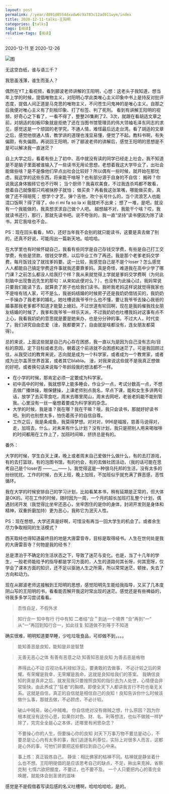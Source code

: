 ```yaml
---
layout: post
permalink: /:year/d091d0554dxvdw6c9a783c12ad911wym/index
title: 2020-12-11-talks-王阳明
categories: [talks]
tags: [阅读]
relative-tags: [阅读]
---
```


2020-12-11 至 2020-12-26

![图](https://gitee.com/linxingyang/at-2020-10-02-image/raw/master/image/T-talks/image/2020/books/wym.jpg)



无这空白纸，谁与语三千？

我思虽浅薄，谁生而圣人？



偶然在YT上看视频，看到郦波老师讲解的王阳明，心想：这老头子我知道，想当年上学的时候，提倡唯物主义，对阳明心学此类唯心主义印象中书上是持反对批评态度，提倡人间正道是马克思的唯物主义，不问苍生问鬼神的是唯心主义。自那之后我便对唯心主义有了刻板印象、打了标签、判了死刑。
看到有讲解王阳明的视频，好奇心之下看了，一看不得了，整整26集刷了2、3次，就跟在看胡适文章之前，对胡适的刻板印象就是拒绝了还在当图书馆管理员的伟大领袖毛泽东同志的求见，感觉这是一个顽固的老学究，不通人情，难怪最后远走台湾。看了胡适的文章之后，感觉他很通人情，教学讲的道理也浅显易懂，便觉了不起。教科书啊，有失偏颇，有失偏颇。再说回王阳明，听了郦波老师的讲解后，感觉王阳明的思想是不是可以解决我一直迷茫？

自上大学之后，看着有些上了初中、高中就没有读的同学已经走上社会，我不知道是不是脑子里面被谁输入了一些读书无用论思想，老想着我这大学毕业了，出社会能做些啥？是不是像他们早点出社会比较好？所以偶有一些时候，就开始在那忧虑，我这学的这些东西，将来能干啥呀？也有部分源于自身的不自信：
搬砖？你说我这身体搬砖它也不行啊；
当个厨师？我喜欢美食，不过我连杀鸡都不敢看，想着自己就像那只鸡被抹脖子就怕；
做买卖？再看我这张笨嘴，哪能做买卖，真做了还不得赔死；
想学个才艺，弹个吉他，吹个长号什么的，当个流浪艺人也能混口饭啊？得了得了，do ri mi fa so la xi 我就听不出来；
想了一堆，是吧，就没有一个我能做的，我真想求求自己做个人吧。
越想越不对，我能干个啥？哎，我就读书还行，那行，那就先读书吧。说不夸张的，我一直“坚持”读书便因为除了读书，其它我啥也不会。

PS：现在回头看看，MD，还好当年我不会别的就只能读书，这要是真去做了别的，还真不好说，可能闯出一篇新天地。哈哈哈。



在大学里也有时候怀疑自己，我看有些同学是自己存钱交学费，有些是自己打工交学费，有些是贷款、借钱交学费，以后毕业工作了再还。我是那个老爹老妈交学费，每月饭钱没了就找爹妈要。这一比较，我感觉自己是不是个loser？怎么感觉人人都能自己搞定学费这件事就我还要靠爹妈。真是奇怪，难道我在高中少学了哪门课？之前怎么都没人给我打个样？我从来就觉得上学就是爹妈交学费啊（为何此刻脑中出现鲁迅先生的那句：从来如此便对么？），也没有为此操心过，我妈常说只要我们能读下去，就算卖了房子也给我们读书。我听我老妈这样说就觉得我家也不是啥有钱人家，可不是么，我爸妈结婚的时候房子还是我奶奶借钱买的，我奶奶一手操办了我老爹的婚礼，她吐槽说我爷爷什么也不懂，要让我爷爷去操心我爸的婚事那我老爹都不知道才能娶上媳妇。不过世道有轮回啊，现在是我妈催我找女朋友结婚的时候了，我爹和我爷爷一样乐天派，不过我奶奶也吐槽我妈对这事有点不上心，我看我奶奶的意思就是要是她来办，也是分分钟的事。不过大人，时代变了，我们讲究自由恋爱（淦，我都要哭了，自由就是啥都没有，连女朋友都莫得）。

总的来说，上面这些就是自己内心存在困惑，我一直以为是因为自己没有志向/目标的原因，定下目标或者志向，朝着这个前进就不会困惑和迷茫了。可是我回顾过往，从我受过的教育来说，志向就是成为一个科学家，或者成为一个教育家，或者成为比尔盖茨世界首富，或者其它blabla。
淦，对我来说这些就不是我真正想做的好吧，或者换句话来说每个年龄段我的想法都不一样。

* 在小学的时候，那肯定必须一定要成为科学家。
* 初中高中的时候，我就想早上能多睡会，作业少一点，考试分数高一点，不想去做广播体操，眼保健操，上课老师别点我名，早点下课，能和女生多讲两句话，放学了去买零食吃，周末去哪里爬山，周末去网吧，老爸老妈能不能别管我。心里没有一丝一毫想着要成为科学家的杂念。
* 大学的时候，我是谁？我在哪？我在干嘛？哦，我只会读书，那就好好读书吧。别的也别想太多，怕伤着孩子的自信自尊。
* 工作之后，我是条咸鱼，我莫得梦想。对对对，996是福报，慈善马说得对，走，加班去，什么，对未来有什么计划？没有计划，我只是把别人用来喝咖啡的时间都用在工作上了，加班时间嘛，挤挤总是有的。



番外：

大学的时候，学生白天上课，晚上或者周末自己爱做什么做什么，有的去打游戏，有的去打篮球，有的泡图书馆，有的约会，有的去做社团活动，（我的话可能在思考自己是个loser否    ——___—— )。我觉得这是一种很乌托邦的生活，没有太多的纷纷扰扰。工作的时候，白天上班，晚上加班，不加班似乎就充满了罪恶感，恶性循环。

我在大学的时候安排自己的学习计划，比如看某本书，稍有延期是正常的，但大体是OK的。可在工作的时候，随时因为一周，一个月的超长加班打乱整个计划，偶遇封闭开发（我觉得比坐牢还恶心，坐牢困住的是你的身体，封闭开发则是身体和精神，双重折磨加持）更为恶心，我称它为泯灭人性。

PS：现在想想，大学还真是好啊，可惜没有再当一回大学生的机会了。或者余生尽力争取相同的生活模式？



西天取经也得知道最终目的地是大唐雷音寺，目标是取得经书。人生在世何处是我的大唐雷音寺？何物是我的经书？

总是漂泊于不确定的生活状态之下，导致了迷茫与变化。也是，当了十几年的学生，一般老师能给予的指导都是学习方面的，人生的道路何其长呀，何其宽呀，仅学会了课本方面的知识，还不足以驱驰人生之所需，所以常常迷茫，顿挫，失去了方向和动力。

现在从郦波老师这接触到王阳明的思想，感觉阳明先生能给我指导，又买了几本度阴山写的王阳明的书，看看能否解开我这时常出现的迷茫。感觉还是有些裨益的，待我多多学习尝试看看。



> 吾性自足，不假外求




> 知行合一
> 知中有行
> 行中有知
> 二者结“合＂到达一个境界
> “合“再到“一“
> 从“一“再回到知行合一，如此往复
> 知道做不到等于不知道

确实很难，明明知道要早睡，少吃垃圾食品，可却做不到，。。。




> 能知善恶是良知，能知是非是智慧

> 无善无恶心之体
> 有善有恶意之动
> 知善知恶是良知
> 为善去恶是格物




> 养得此心不动
> 应视功名利禄如浮云，要勇敢的去做事， 不必计较之后的荣耀。有荣耀是我幸，无荣耀是我命，这就是良知给我们的答案。
> 我确信良知的真是真非之后，就发现我只要按照良知的指引去为人处世，心情便会非常愉快，由此养成了“狂者”的胸襟。即便全天下人都讲我言行不符也毫无关系。这就是自信，真正的自信就是相信自己的良知！良知告诉你什么时候该做什么事，那就去做，不必顾虑，不必计较。



>  破山中贼易，破心中贼难。
>  你自信绝对没有做贼之想，什么原因？因为你根本就没有这份心思，如果你对色、财、名、利等想法，也似不做贼一样铲除了，完完全全是心之本体，还哪里有闲思杂念？



>  不要操心你的人生，但要操心你的良知
>  对天下万事万物不要总是动心，不要总是让心内有太多的事，我们追逐名利尊位，实际上对很多人而言，这都是心外的事，可他们非要把这些都拉到自己心中来。



>  事上炼：真正锻炼自己。
>  静坐：相比佛家的枯禅不同。枯禅就是静坐着什么也不想。王阳明提倡的是应该思考自己的缺点，不足，揪出来克掉。省察克制
>  七情六欲把握度，不要过，也不要不及。
>  一个人只要把内心的善完全唤醒，就能体会到圣贤的滋味



感觉是不是假借着写读后感的名义吐槽啊，哈哈哈哈哈，是的。